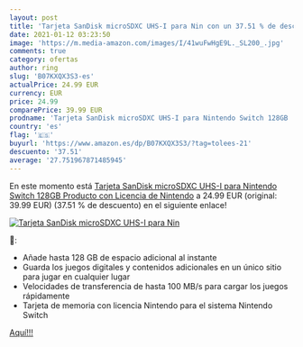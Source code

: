 ```yaml
---
layout: post
title: 'Tarjeta SanDisk microSDXC UHS-I para Nin con un 37.51 % de descuento'
date: 2021-01-12 03:23:50
image: 'https://m.media-amazon.com/images/I/41wuFwHgE9L._SL200_.jpg'
comments: true
category: ofertas
author: ring
slug: 'B07KXQX3S3-es'
actualPrice: 24.99 EUR
currency: EUR
price: 24.99
comparePrice: 39.99 EUR
prodname: 'Tarjeta SanDisk microSDXC UHS-I para Nintendo Switch 128GB  Producto con Licencia de Nintendo'
country: 'es'
flag: '🇪🇸'
buyurl: 'https://www.amazon.es/dp/B07KXQX3S3/?tag=tolees-21'
descuento: '37.51'
average: '27.751967871485945'
---
```


En este momento está [Tarjeta SanDisk microSDXC UHS-I para Nintendo Switch 128GB  Producto con Licencia de Nintendo](https://www.amazon.es/dp/B07KXQX3S3/?tag=tolees-21) a 24.99 EUR (original: 39.99 EUR) (37.51 %  de descuento) en el siguiente enlace!

[![Tarjeta SanDisk microSDXC UHS-I para Nin](https://m.media-amazon.com/images/I/41wuFwHgE9L._SL200_.jpg)](https://www.amazon.es/dp/B07KXQX3S3/?tag=tolees-21)

🔎:

- Añade hasta 128 GB de espacio adicional al instante
- Guarda los juegos digitales y contenidos adicionales en un único sitio para jugar en cualquier lugar
- Velocidades de transferencia de hasta 100 MB/s para cargar los juegos rápidamente
- Tarjeta de memoria con licencia Nintendo para el sistema Nintendo Switch

[Aquí!!!](https://www.amazon.es/dp/B07KXQX3S3/?tag=tolees-21)
